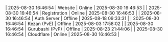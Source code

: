 | 2025-08-30 16:46:54 | Website | Online | 2025-08-30 16:46:53 |
| 2025-08-30 16:46:54 | Registration | Online | 2025-08-30 16:46:53 |
| 2025-08-30 16:46:54 | Auth Server | Offline | 2025-08-18 09:33:31 |
| 2025-08-30 16:46:54 | Kezan (PvE) | Offline | 2025-08-03 17:58:02 |
| 2025-08-30 16:46:54 | Gurubashi (PvP) | Offline | 2025-08-23 21:44:06 |
| 2025-08-30 16:46:54 | Cloudflare | Online | 2025-08-30 16:46:53 |
